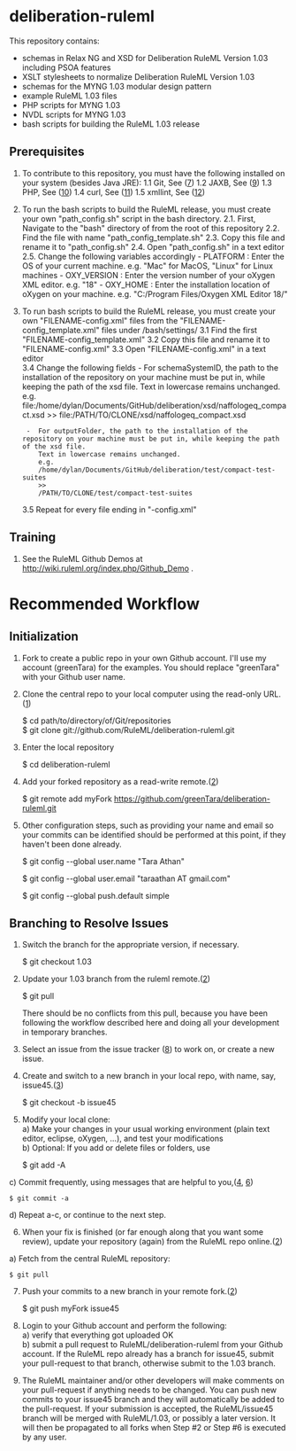 deliberation-ruleml
===================
 
 This repository contains:
* schemas in Relax NG and XSD for Deliberation RuleML Version 1.03 including PSOA features
* XSLT stylesheets to normalize Deliberation RuleML Version 1.03
* schemas for the MYNG 1.03 modular design pattern
* example RuleML 1.03 files
* PHP scripts for MYNG 1.03
* NVDL scripts for MYNG 1.03
* bash scripts for building the RuleML 1.03 release
 
Prerequisites
-------------
1. To contribute to this repository, you must have the following installed on your system (besides Java JRE): 
    1.1 Git, See ([7])
    1.2 JAXB, See ([9])
    1.3 PHP, See ([10])
    1.4 curl, See ([11])
    1.5 xmllint, See ([12])   
        
2. To run the bash scripts to build the RuleML release, you must create your own "path_config.sh" script in the bash directory.
	2.1. First, Navigate to the "bash" directory of from the root of this repository
	2.2. Find the file with name "path_config_template.sh"
	2.3. Copy this file and rename it to "path_config.sh"
	2.4. Open "path_config.sh" in a text editor
	2.5. Change the following variables accordingly
		- PLATFORM : 	Enter the OS of your current machine.
						e.g. "Mac" for MacOS, "Linux" for Linux machines
		- OXY_VERSION : Enter the version number of your oXygen XML editor.
						e.g. "18"
	    - OXY_HOME : 	Enter the installation location of oXygen on your machine.
						e.g. "C:/Program Files/Oxygen XML Editor 18/"
                           
3.  To run bash scripts to build the RuleML release, you must create your own "FILENAME-config.xml" files from the "FILENAME-config_template.xml" files under /bash/settings/ 
    3.1  Find the first "FILENAME-config_template.xml"
    3.2  Copy this file and rename it to "FILENAME-config.xml"
    3.3  Open "FILENAME-config.xml" in a text editor   
    3.4  Change the following fields
         -  For schemaSystemID, the path to the installation of the repository on your machine must be put in, while keeping the path of the xsd file.
            Text in lowercase remains unchanged.
            e.g.
            file:/home/dylan/Documents/GitHub/deliberation/xsd/naffologeq_compact.xsd
            >>
            file:/PATH/TO/CLONE/xsd/naffologeq_compact.xsd
    
         -  For outputFolder, the path to the installation of the repository on your machine must be put in, while keeping the path of the xsd file.
            Text in lowercase remains unchanged.
            e.g.
            /home/dylan/Documents/GitHub/deliberation/test/compact-test-suites
            >>
            /PATH/TO/CLONE/test/compact-test-suites
    3.5  Repeat for every file ending in "-config.xml" 
       

Training
--------
1. See the RuleML Github Demos at http://wiki.ruleml.org/index.php/Github_Demo .

Recommended Workflow
====================

Initialization
--------------
1. Fork to create a public repo in your own Github account. 
I'll use my account (greenTara) for the examples. 
You should replace "greenTara" with your Github user name.

2. Clone the central repo to your local computer using the read-only URL.([1])

    $ cd path/to/directory/of/Git/repositories  
    $ git clone git://github.com/RuleML/deliberation-ruleml.git

3. Enter the local repository

    $ cd deliberation-ruleml
4. Add your forked repository as a read-write remote.([2])

    $ git remote add myFork https://github.com/greenTara/deliberation-ruleml.git

5. Other configuration steps, such as providing your name and email so your commits can be identified
   should be performed at this point, if they haven't been done already.

    $ git config --global user.name "Tara Athan"
    
    $ git config --global user.email "taraathan AT gmail.com"
    
    $ git config --global push.default simple

Branching to Resolve Issues
---------------------------
1. Switch the branch for the appropriate version, if necessary.

    $ git checkout 1.03

2. Update your 1.03 branch from the ruleml remote.([2])
    
    $ git pull
    
    There should be no conflicts from this pull, because you have been following the
    workflow described here and doing all your development in temporary branches.
    
3. Select an issue from the issue tracker ([8]) to work on, or create a new issue.

4. Create and switch to a new branch in your local repo, with name, say, issue45.([3])

    $ git checkout -b issue45 

5. Modify your local clone:  
  a) Make your changes in your usual working environment (plain text editor, eclipse, oXygen, ...), and test your modifications  
  b) Optional: If you add or delete files or folders, use  

    $ git add -A

  c) Commit frequently, using messages that are helpful to you,([4], [6])  

    $ git commit -a
    
  d) Repeat a-c, or continue to the next step.
    
6. When your fix is finished (or far enough along that you want some review), 
  update your repository (again) from the RuleML repo online.([2])
  
  a) Fetch from the central RuleML repository:
  
    $ git pull
    
7. Push your commits to a new branch in your remote fork.([2])

    $ git push myFork issue45
    
8. Login to your Github account  and perform the following:  
  a) verify that everything got uploaded OK  
  b) submit a pull request to RuleML/deliberation-ruleml from your Github account. 
     If the RuleML repo already has a branch for issue45, submit your pull-request to that branch,
     otherwise submit to the 1.03 branch.

9. The RuleML maintainer and/or other developers will make comments on your pull-request if 
anything needs to be changed.
You can push new commits to your issue45 branch and they will automatically be added to the pull-request.
If your submission is accepted, the RuleML/issue45 branch will be merged with RuleML/1.03, or possibly a later version.
It will then be propagated to all forks when Step #2 or Step #6 is 
executed by any user.

[1]:http://git-scm.com/book/en/Git-Basics-Getting-a-Git-Repository
[2]:http://git-scm.com/book/en/Git-Basics-Working-with-Remotes
[3]:http://git-scm.com/book/en/Git-Branching-Basic-Branching-and-Merging
[4]:http://git-scm.com/book/en/Git-Basics-Recording-Changes-to-the-Repository
[5]:http://git-scm.com/book/en/Git-Branching-Rebasing
[6]:http://git-scm.com/book/en/Getting-Started-Git-Basics
[7]:http://git-scm.com/downloads
[8]:https://github.com/RuleML/issues-ruleml
[9]:https://github.com/javaee/jaxb-v2
[10]:http://php.net/manual/en/install.php
[11]:https://curl.haxx.se/
[12]:http://xmlsoft.org/xmllint.html

